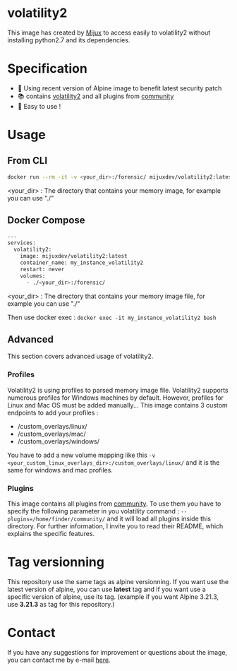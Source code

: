 # volatility2

This image has created by [Mijux](https://mijux.github.io) to access easily to volatility2 without installing python2.7 and its dependencies.

# Specification

- 🔐 Using recent version of Alpine image to benefit latest security patch
- 📚 contains [volatility2](https://github.com/volatilityfoundation/volatility) and all plugins from [community](https://github.com/volatilityfoundation/community)
- 🚀 Easy to use !

# Usage

## From CLI

```bash
docker run --rm -it -v <your_dir>:/forensic/ mijuxdev/volatility2:latest
```
<your_dir> : The directory that contains your memory image, for example you can use "./"

## Docker Compose

```bash
---
services:
  volatility2:
    image: mijuxdev/volatility2:latest
    container_name: my_instance_volatility2
    restart: never
    volumes:
      - ./<your_dir>:/forensic/
```
<your_dir> : The directory that contains your memory image file, for example you can use "./"

Then use docker exec : `docker exec -it my_instance_volatility2 bash`


## Advanced

This section covers advanced usage of volatility2.

### Profiles

Volatility2 is using profiles to parsed memory image file. Volatility2 supports numerous profiles for Windows machines by default. However, profiles for Linux and Mac OS must be added manually...
This image contains 3 custom endpoints to add your profiles :
- /custom_overlays/linux/
- /custom_overlays/mac/
- /custom_overlays/windows/

You have to add a new volume mapping like this `-v <your_custom_linux_overlays_dir>:/custom_overlays/linux/` and it is the same for windows and mac profiles. 

### Plugins

This image contains all plugins from [community](https://github.com/volatilityfoundation/community). To use them you have to specify the following parameter in you volatility command : `--plugins=/home/finder/community/` and it will load all plugins inside this directory. For further information, I invite you to read their README, which explains the specific features. 

# Tag versionning

This repository use the same tags as alpine versionning. If you want use the latest version of alpine, you can use **latest** tag and if you want use a specific version of alpine, use its tag. (example if you want Alpine 3.21.3, use **3.21.3** as tag for this repository.)

# Contact

If you have any suggestions for improvement or questions about the image, you can contact me by e-mail [here](https://mijux.github.io).
